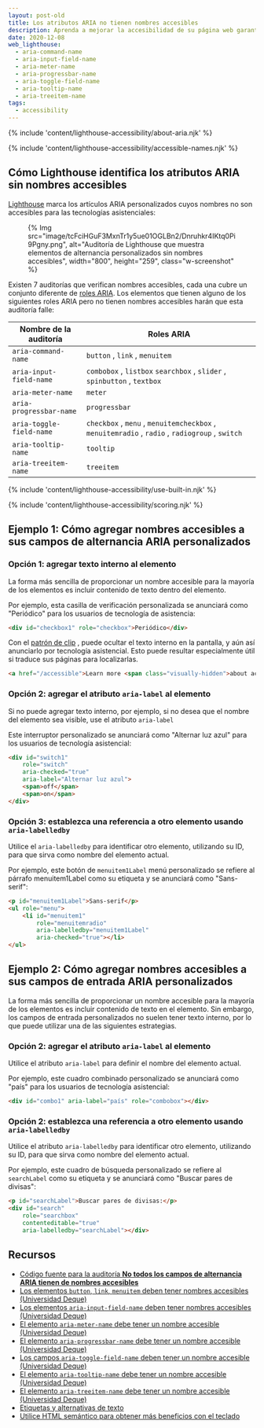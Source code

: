 ```yaml
---
layout: post-old
title: Los atributos ARIA no tienen nombres accesibles
description: Aprenda a mejorar la accesibilidad de su página web garantizando que los usuarios de tecnología asistencial puedan acceder a los nombres de los atributos ARIA.
date: 2020-12-08
web_lighthouse:
  - aria-command-name
  - aria-input-field-name
  - aria-meter-name
  - aria-progressbar-name
  - aria-toggle-field-name
  - aria-tooltip-name
  - aria-treeitem-name
tags:
  - accessibility
---
```


{% include 'content/lighthouse-accessibility/about-aria.njk' %}

{% include 'content/lighthouse-accessibility/accessible-names.njk' %}

## Cómo Lighthouse identifica los atributos ARIA sin nombres accesibles

[Lighthouse](https://developers.google.com/web/tools/lighthouse/) marca los artículos ARIA personalizados cuyos nombres no son accesibles para las tecnologías asistenciales:

<figure class="w-figure">{% Img src="image/tcFciHGuF3MxnTr1y5ue01OGLBn2/Dnruhkr4IKtq0Pi9Pgny.png", alt="Auditoría de Lighthouse que muestra elementos de alternancia personalizados sin nombres accesibles", width="800", height="259", class="w-screenshot" %}</figure>

Existen 7 auditorías que verifican nombres accesibles, cada una cubre un conjunto diferente de [roles ARIA](https://www.w3.org/TR/wai-aria-practices-1.1/#aria_ex). Los elementos que tienen alguno de los siguientes roles ARIA pero no tienen nombres accesibles harán que esta auditoría falle:

Nombre de la auditoría | Roles ARIA
--- | ---
`aria-command-name` | `button` , `link` , `menuitem`
`aria-input-field-name` | `combobox` , `listbox` `searchbox` , `slider` , `spinbutton` , `textbox`
`aria-meter-name` | `meter`
`aria-progressbar-name` | `progressbar`
`aria-toggle-field-name` | `checkbox` , `menu` , `menuitemcheckbox` , `menuitemradio` , `radio` , `radiogroup` , `switch`
`aria-tooltip-name` | `tooltip`
`aria-treeitem-name` | `treeitem`

{% include 'content/lighthouse-accessibility/use-built-in.njk' %}

{% include 'content/lighthouse-accessibility/scoring.njk' %}

## Ejemplo 1: Cómo agregar nombres accesibles a sus campos de alternancia ARIA personalizados

### Opción 1: agregar texto interno al elemento

La forma más sencilla de proporcionar un nombre accesible para la mayoría de los elementos es incluir contenido de texto dentro del elemento.

Por ejemplo, esta casilla de verificación personalizada se anunciará como "Periódico" para los usuarios de tecnología de asistencia:

```html
<div id="checkbox1" role="checkbox">Periódico</div>
```

Con el [patrón de clip](https://www.a11yproject.com/posts/2013-01-11-how-to-hide-content/) , puede ocultar el texto interno en la pantalla, y aún así anunciarlo por tecnología asistencial. Esto puede resultar especialmente útil si traduce sus páginas para localizarlas.

```html
<a href="/accessible">Learn more <span class="visually-hidden">about accessibility on web.dev</span></a>
```

### Opción 2: agregar el atributo `aria-label` al elemento

Si no puede agregar texto interno, por ejemplo, si no desea que el nombre del elemento sea visible, use el atributo `aria-label`

Este interruptor personalizado se anunciará como "Alternar luz azul" para los usuarios de tecnología asistencial:

```html
<div id="switch1"
    role="switch"
    aria-checked="true"
    aria-label="Alternar luz azul">
    <span>off</span>
    <span>on</span>
</div>
```

### Opción 3: establezca una referencia a otro elemento usando `aria-labelledby`

Utilice el `aria-labelledby` para identificar otro elemento, utilizando su ID, para que sirva como nombre del elemento actual.

Por ejemplo, este botón de `menuitem1Label` menú personalizado se refiere al párrafo menuitem1Label como su etiqueta y se anunciará como "Sans-serif":

```html
<p id="menuitem1Label">Sans-serif</p>
<ul role="menu">
    <li id="menuitem1"
        role="menuitemradio"
        aria-labelledby="menuitem1Label"
        aria-checked="true"></li>
</ul>
```

## Ejemplo 2: Cómo agregar nombres accesibles a sus campos de entrada ARIA personalizados

La forma más sencilla de proporcionar un nombre accesible para la mayoría de los elementos es incluir contenido de texto en el elemento. Sin embargo, los campos de entrada personalizados no suelen tener texto interno, por lo que puede utilizar una de las siguientes estrategias.

### Opción 2: agregar el atributo `aria-label` al elemento

Utilice el atributo `aria-label` para definir el nombre del elemento actual.

Por ejemplo, este cuadro combinado personalizado se anunciará como "país" para los usuarios de tecnología asistencial:

```html
<div id="combo1" aria-label="país" role="combobox"></div>
```

### Opción 2: establezca una referencia a otro elemento usando `aria-labelledby`

Utilice el atributo `aria-labelledby` para identificar otro elemento, utilizando su ID, para que sirva como nombre del elemento actual.

Por ejemplo, este cuadro de búsqueda personalizado se refiere al `searchLabel` como su etiqueta y se anunciará como "Buscar pares de divisas":

```html
<p id="searchLabel">Buscar pares de divisas:</p>
<div id="search"
    role="searchbox"
    contenteditable="true"
    aria-labelledby="searchLabel"></div>
```

## Recursos

- [Código fuente para la auditoría **No todos los campos de alternancia ARIA tienen de nombres accesibles**](https://github.com/GoogleChrome/lighthouse/blob/master/lighthouse-core/audits/accessibility/aria-toggle-field-name.js)
- [Los elementos <code>button</code>, <code>link</code>, <code>menuitem</code> deben tener nombres accesibles (Universidad Deque)](https://dequeuniversity.com/rules/axe/4.1/aria-command-name)
- [Los elementos <code>aria-input-field-name</code> deben tener nombres accesibles (Universidad Deque)](https://dequeuniversity.com/rules/axe/4.1/aria-input-field-name)
- [El elemento <code>aria-meter-name</code> debe tener un nombre accesible (Universidad Deque)](https://dequeuniversity.com/rules/axe/4.1/aria-meter-name)
- [El elemento <code>aria-progressbar-name</code> debe tener un nombre accesible (Universidad Deque)](https://dequeuniversity.com/rules/axe/4.1/aria-progressbar-name)
- [Los campos <code>aria-toggle-field-name</code> deben tener un nombre accesible (Universidad Deque)](https://dequeuniversity.com/rules/axe/4.1/aria-toggle-field-label)
- [El elemento <code>aria-tooltip-name</code> debe tener un nombre accesible (Universidad Deque)](https://dequeuniversity.com/rules/axe/4.1/aria-tooltip-name)
- [El elemento <code>aria-treeitem-name</code> debe tener un nombre accesible (Universidad Deque)](https://dequeuniversity.com/rules/axe/4.1/aria-treeitem-name)
- [Etiquetas y alternativas de texto](/labels-and-text-alternatives)
- [Utilice HTML semántico para obtener más beneficios con el teclado](/use-semantic-html)
